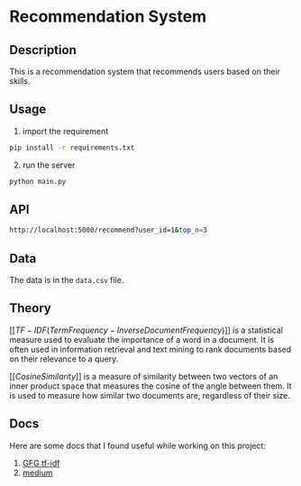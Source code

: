 # Recommendation System

## Description

This is a recommendation system that recommends users based on their skills.

## Usage
1. import the requirement
```bash
pip install -r requirements.txt
```
2. run the server
```bash
python main.py
```

## API

```bash
http://localhost:5000/recommend?user_id=1&top_n=3
```

## Data

The data is in the `data.csv` file.

## Theory

$[[TF-IDF (Term Frequency-Inverse Document Frequency)]]$ is a statistical measure used to evaluate the importance of a word in a document. It is often used in information retrieval and text mining to rank documents based on their relevance to a query.

$[[Cosine Similarity]]$ is a measure of similarity between two vectors of an inner product space that measures the cosine of the angle between them. It is used to measure how similar two documents are, regardless of their size.


## Docs 
Here are some docs that I found useful while working on this project:
1. [GFG tf-idf](https://www.geeksforgeeks.org/understanding-tf-idf-term-frequency-inverse-document-frequency/)
2. [medium](https://medium.com/@abhishekjainindore24/tf-idf-in-nlp-term-frequency-inverse-document-frequency-e05b65932f1d)
